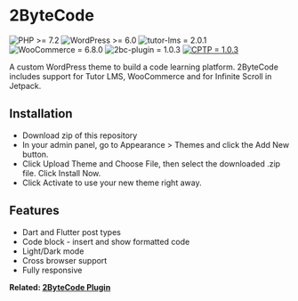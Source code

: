 
# 2ByteCode

![PHP >= 7.2](https://img.shields.io/badge/PHP-%3E%3D7.2-787CB5)
![WordPress >= 6.0](https://img.shields.io/badge/WordPress-%3E%3D6.0-00A0D2)
![tutor-lms = 2.0.1](https://img.shields.io/badge/tutor--lms-2.0.1-brightgreen)
![WooCommerce = 6.8.0](https://img.shields.io/badge/WooCommerce-6.8.0-blueviolet)
![ 2bc-plugin = 1.0.3](https://img.shields.io/badge/2bc--plugin-1.0.3-orange)
[![ CPTP = 1.0.3](https://img.shields.io/badge/CPTP-3.4.5-green)](https://github.com/torounit/custom-post-type-permalinks)

A custom WordPress theme to build a code learning platform. 2ByteCode includes support for Tutor LMS, WooCommerce and for Infinite Scroll in Jetpack.






## Installation
* Download zip of this repository 
* In your admin panel, go to Appearance > Themes and click the Add New button.
* Click Upload Theme and Choose File, then select the downloaded .zip file. Click Install Now.
* Click Activate to use your new theme right away.
    
## Features

- Dart and Flutter post types
- Code block - insert and show formatted code 
- Light/Dark mode
- Cross browser support
- Fully responsive


**Related:
[2ByteCode Plugin](https://github.com/2bytecoder/2bytecode-plugin)**
